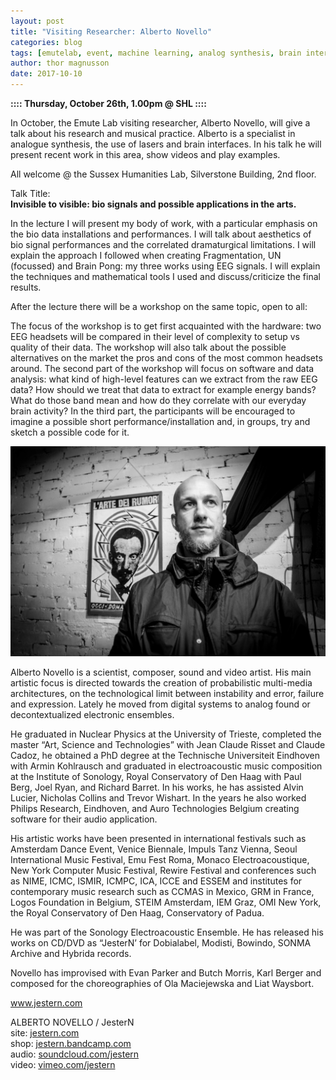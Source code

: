 ```yaml
---
layout: post
title: "Visiting Researcher: Alberto Novello"
categories: blog
tags: [emutelab, event, machine learning, analog synthesis, brain interfaces, laser]
author: thor magnusson
date: 2017-10-10
---
```


<b>:::: Thursday, October 26th, 1.00pm @ SHL ::::</b>

In October, the Emute Lab visiting researcher, Alberto Novello, will give a talk about his research and musical practice. Alberto is a specialist in analogue synthesis, the use of lasers and brain interfaces. In his talk he will present recent work in this area, show videos and play examples.

All welcome @ the Sussex Humanities Lab, Silverstone Building, 2nd floor.

Talk Title: <br>
<b>Invisible to visible: bio signals and possible applications in the arts.</b>

In the lecture I will present my body of work, with a particular emphasis on the bio data installations and performances. I will talk about aesthetics of bio signal performances and the correlated dramaturgical limitations. I will explain the approach I followed when creating Fragmentation, UN (focussed) and Brain Pong: my three works using EEG signals. I will explain the techniques and mathematical tools I used and discuss/criticize the final results.

After the lecture there will be a workshop on the same topic, open to all:

The focus of the workshop is to get first acquainted with the hardware: two EEG headsets will be compared in their level of complexity to setup vs quality of their data. The workshop will also talk about the possible alternatives on the market the pros and cons of the most common headsets around. The second part of the workshop will focus on software and data analysis: what kind of high-level features can we extract from the raw EEG data? How should we treat that data to extract for example energy bands? What do those band mean and how do they correlate with our everyday brain activity? In the third part, the participants will be encouraged to imagine a possible short performance/installation and, in groups, try and sketch a possible code for it.


![Novello](/img/novello.jpg)


Alberto Novello is a scientist, composer, sound and video artist. His main artistic focus is directed towards the creation of probabilistic multi-media architectures, on the technological limit between instability and error, failure and expression. Lately he moved from digital systems to analog found or decontextualized electronic ensembles.
 
He graduated in Nuclear Physics at the University of Trieste, completed the master “Art, Science and Technologies” with Jean Claude Risset and Claude Cadoz, he obtained a PhD degree at the Technische Universiteit Eindhoven with Armin Kohlrausch and graduated in electroacoustic music composition at the Institute of Sonology, Royal Conservatory of Den Haag with Paul Berg, Joel Ryan, and Richard Barret. In his works, he has assisted Alvin Lucier, Nicholas Collins and Trevor Wishart. In the years he also worked Philips Research, Eindhoven, and Auro Technologies Belgium creating software for their audio application.
 
His artistic works have been presented in international festivals such as Amsterdam Dance Event, Venice Biennale, Impuls Tanz Vienna, Seoul International Music Festival, Emu Fest Roma, Monaco Electroacoustique, New York Computer Music Festival, Rewire Festival and conferences such as NIME, ICMC, ISMIR, ICMPC, ICA, ICCE and ESSEM and institutes for contemporary music research such as CCMAS in Mexico, GRM in France, Logos Foundation in Belgium, STEIM Amsterdam, IEM Graz, OMI New York, the Royal Conservatory of Den Haag, Conservatory of Padua.
 
He was part of the Sonology Electroacoustic Ensemble. He has released his works on CD/DVD as “JesterN’ for Dobialabel, Modisti, Bowindo, SONMA Archive and Hybrida records.
 
Novello has improvised with Evan Parker and Butch Morris, Karl Berger and composed for the choreographies of Ola Maciejewska and Liat Waysbort.
 
<a href="www.jestern.com">www.jestern.com</a>
  
ALBERTO NOVELLO / JesterN<br>
site: <a href="www.jestern.com">jestern.com</a><br>
shop: <a href="www.jestern.bandcamp.com">jestern.bandcamp.com</a><br>
audio: <a href="www.soundcloud.com/jestern">soundcloud.com/jestern</a><br>
video: <a href="www.vimeo.com/jestern">vimeo.com/jestern</a><br>